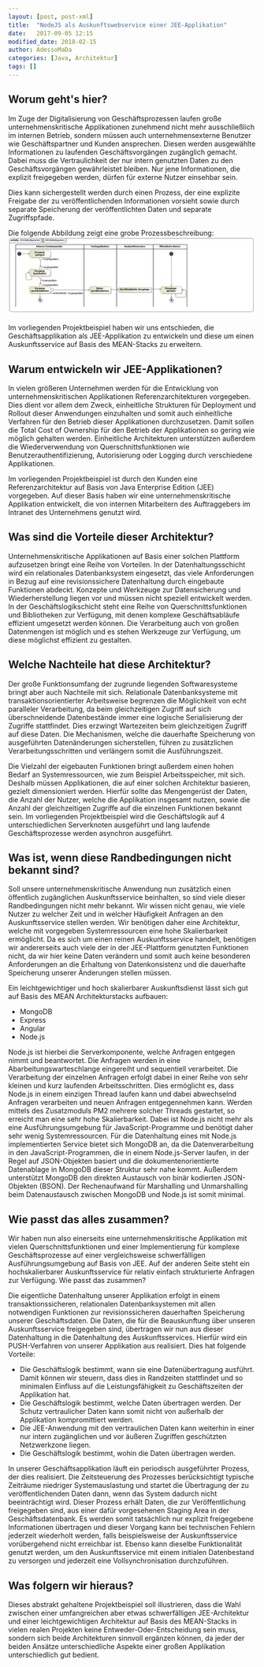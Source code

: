 ```yaml
---
layout: [post, post-xml]
title:  "NodeJS als Auskunftswebservice einer JEE-Applikation"
date:   2017-09-05 12:15
modified_date: 2018-02-15
author: AdessoMaDa
categories: [Java, Architektur]
tags: []
---
```


## Worum geht's hier?

Im Zuge der Digitalisierung von Geschäftsprozessen laufen große unternehmenskritische Applikationen zunehmend nicht mehr ausschließlich im internen Betrieb, sondern
müssen auch unternehmensexterne Benutzer wie Geschäftspartner und Kunden ansprechen. Diesen werden ausgewählte Informationen zu laufenden Geschäftsvorgängen zugänglich gemacht.
Dabei muss die Vertraulichkeit der nur intern genutzten Daten zu den Geschäftsvorgängen gewährleistet bleiben. Nur jene Informationen, die explizit freigegeben werden, 
dürfen für externe Nutzer einsehbar sein.

Dies kann sichergestellt werden durch einen Prozess, der eine explizite Freigabe der zu veröffentlichenden Informationen vorsieht sowie durch separate Speicherung der veröffentlichten Daten 
und separate Zugriffspfade.

Die folgende Abbildung zeigt eine grobe Prozessbeschreibung:
![Prozessbechreibung zu NodeJS als Auskunftswebservice einer JEE-Applikation](../assets/images/posts/NodeJS-als-Auskunftswebservice-einer-JEE-Applikation/Aktivitaetsdiagramm.png)

Im vorliegenden Projektbeispiel haben wir uns entschieden, die Geschäftsapplikation als JEE-Applikation zu entwickeln und diese um einen Auskunftsservice auf Basis des MEAN-Stacks zu erweitern.

## Warum entwickeln wir JEE-Applikationen?

In vielen größeren Unternehmen werden für die Entwicklung von unternehmenskritischen Applikationen Referenzarchitekturen vorgegeben.
Dies dient vor allem dem Zweck, einheitliche Strukturen für Deployment und Rollout dieser Anwendungen einzuhalten und somit 
auch einheitliche Verfahren für den Betrieb dieser Applikationen durchzusetzen. Damit sollen die Total Cost of Ownership für den Betrieb
der Applikationen so gering wie möglich gehalten werden. Einheitliche Architekturen unterstützen außerdem die Wiederverwendung von
Querschnittsfunktionen wie Benutzerauthentifizierung, Autorisierung oder Logging durch verschiedene Applikationen.

Im vorliegenden Projektbeispiel ist durch den Kunden eine Referenzarchitektur auf Basis von Java Enterprise Edition (JEE) vorgegeben.
Auf dieser Basis haben wir eine unternehmenskritische Applikation entwickelt, die von internen Mitarbeitern des Auftraggebers im Intranet des Unternehmens genutzt wird.

## Was sind die Vorteile dieser Architektur?

Unternehmenskritische Applikationen auf Basis einer solchen Plattform aufzusetzen bringt eine Reihe von Vorteilen.
In der Datenhaltungsschicht wird ein relationales Datenbanksystem eingesetzt, das viele Anforderungen in Bezug auf eine revisionssichere Datenhaltung durch 
eingebaute Funktionen abdeckt. Konzepte und Werkzeuge zur Datensicherung und Wiederherstellung liegen vor und müssen nicht speziell entwickelt werden.
In der Geschäftslogikschicht steht eine Reihe von Querschnittsfunktionen und Bibliotheken zur Verfügung, mit denen komplexe Geschäftsabläufe effizient umgesetzt werden können.
Die Verarbeitung auch von großen Datenmengen ist möglich und es stehen Werkzeuge zur Verfügung, um diese möglichst effizient zu gestalten.

## Welche Nachteile hat diese Architektur?

Der große Funktionsumfang der zugrunde liegenden Softwaresysteme  bringt aber auch Nachteile mit sich. Relationale Datenbanksysteme mit transaktionsorientierter Arbeitsweise
begrenzen die Möglichkeit von echt paralleler Verarbeitung, da beim gleichzeitigen Zugriff auf sich überschneidende Datenbestände immer eine logische Serialisierung der Zugriffe stattfindet.
Dies erzwingt Wartezeiten beim gleichzeitigen Zugriff auf diese Daten. Die Mechanismen, welche die dauerhafte Speicherung von ausgeführten Datenänderungen
sicherstellen, führen zu zusätzlichen Verarbeitungsschritten und verlängern somit die Ausführungszeit.

Die Vielzahl der eigebauten Funktionen bringt außerdem einen hohen Bedarf an Systemressourcen, wie zum Beispiel Arbeitsspeicher, mit sich. Deshalb müssen Applikationen, die auf einer solchen
Architektur basieren, gezielt dimensioniert werden. Hierfür sollte das Mengengerüst der Daten, die Anzahl der Nutzer, welche die Applikation
insgesamt nutzen, sowie die Anzahl der gleichzeitigen Zugriffe auf die einzelnen Funktionen bekannt sein. Im vorliegenden Projektbeispiel wird die Geschäftslogik
auf 4 unterschiedlichen Serverknoten ausgeführt und lang laufende Geschäftsprozesse werden asynchron ausgeführt.

## Was ist, wenn diese Randbedingungen nicht bekannt sind?

Soll unsere unternehmenskritische Anwendung nun zusätzlich einen öffentlich zugänglichen Auskunftsservice beinhalten, so sind viele dieser Randbedingungen nicht mehr bekannt.
Wir wissen nicht genau, wie viele Nutzer zu welcher Zeit und in welcher Häufigkeit Anfragen an den Auskunftsservice stellen werden. Wir benötigen daher eine Architektur, 
welche mit vorgegeben Systemressourcen eine hohe Skalierbarkeit ermöglicht. Da es sich um einen reinen Auskunftsservice handelt, benötigen wir andererseits auch viele 
der in der JEE-Plattform genutzten Funktionen nicht, da wir hier keine Daten verändern und somit auch keine besonderen Anforderungen an die Erhaltung von Datenkonsistenz 
und die dauerhafte Speicherung unserer Änderungen stellen müssen.

Ein leichtgewichtiger und hoch skalierbarer Auskunftsdienst lässt sich gut auf Basis des MEAN Architekturstacks aufbauen:
* MongoDB
* Express
* Angular
* Node.js

Node.js ist hierbei die Serverkomponente, welche Anfragen entgegen nimmt und beantwortet. Die Anfragen werden in eine Abarbeitungswarteschlange eingereiht und sequentiell verarbeitet.
Die Verarbeitung der einzelnen Anfragen erfolgt dabei in einer Reihe von sehr kleinen und kurz laufenden Arbeitsschritten. Dies ermöglicht es, dass Node.js in einem einzigen Thread 
laufen kann und dabei abwechselnd Anfragen verarbeiten und neuen Anfragen entgegennehmen kann. Werden mittels des Zusatzmoduls PM2 mehrere solcher Threads gestartet, so erreicht man eine
sehr hohe Skalierbarkeit. Dabei ist Node.js nicht mehr als eine Ausführungsumgebung für JavaScript-Programme und benötigt daher sehr wenig Systemressourcen.
Für die Datenhaltung eines mit Node.js implementierten Service bietet sich MongoDB an, da die Datenverarbeitung in den JavaScript-Programmen, die in einem Node.js-Server laufen,
in der Regel auf JSON-Objekten basiert und die dokumentenorientierte Datenablage in MongoDB dieser Struktur sehr nahe kommt. 
Außerdem unterstützt MongoDB den direkten Austausch von binär kodierten JSON-Objekten (BSON). 
Der Rechenaufwand für Marshalling und Unmarshalling beim Datenaustausch zwischen MongoDB und Node.js ist somit minimal.

<!-- Express und Angular sind nicht beschrieben, aber oben ist von MEAN-Stack die Rede. -->

## Wie passt das alles zusammen?

<!-- Für dieses Kapitel könnte ein Komonentendiagramm das ganze noch anschaulich darstellen: Komponenten, Schnittstellen, User, Netzwerkzonen, ... -->

Wir haben nun also einerseits eine unternehmenskritische Applikation mit vielen Querschnittsfunktionen und einer Implementierung für komplexe Geschäftsprozesse auf einer 
vergleichsweise schwerfälligen Ausführungsumgebung auf Basis von JEE. Auf der anderen Seite steht ein hochskalierbarer Auskunftsservice für relativ einfach strukturierte Anfragen
zur Verfügung. Wie passt das zusammen?

Die eigentliche Datenhaltung unserer Applikation erfolgt in einem transaktionssicheren, relationalen Datenbanksystemen mit allen notwendigen Funktionen zur revisionssicheren dauerhaften Speicherung unserer Geschäftsdaten.
Die Daten, die für die Beauskunftung über unseren Auskunftsservice freigegeben sind, übertragen wir nun aus dieser Datenhaltung in die Datenhaltung des Auskunftsservices.
Hierfür wird ein PUSH-Verfahren von unserer Applikation aus realisiert. Dies hat folgende Vorteile:
* Die Geschäftslogik bestimmt, wann sie eine Datenübertragung ausführt. Damit können wir steuern, dass dies in Randzeiten stattfindet und so minimalen Einfluss auf die Leistungsfähigkeit zu Geschäftszeiten der Applikation hat.
* Die Geschäftslogik bestimmt, welche Daten übertragen werden. Der Schutz vertraulicher Daten kann somit nicht von außerhalb der Applikation kompromittiert werden.
* Die JEE-Anwendung mit den vertraulichen Daten kann weiterhin in einer nur intern zugänglichen und vor äußeren Zugriffen geschützten Netzwerkzone liegen.
* Die Geschäftslogik bestimmt, wohin die Daten übertragen werden. <!-- Dieser Punkt ist mir nicht ganz klar geworden. -->

In unserer Geschäftsapplikation läuft ein periodisch ausgeführter Prozess, der dies realisiert. Die Zeitsteuerung des Prozesses berücksichtigt typische Zeiträume niedriger
Systemauslastung und startet die Übertragung der zu veröffentlichenden Daten dann, wenn das System dadurch nicht beeinträchtigt wird.
Dieser Prozess erhält Daten, die zur Veröffentlichung freigegeben sind, aus einer dafür vorgesehenen Staging Area in der Geschäftsdatenbank.
Es werden somit tatsächlich nur explizit freigegebene Informationen übertragen und dieser Vorgang kann bei technischen Fehlern jederzeit wiederholt werden, falls beispielsweise der Auskunftsservice vorübergehend nicht erreichbar ist.
Ebenso kann dieselbe Funktionalität genutzt werden, um den Auskunftsservice mit einem initialen Datenbestand zu versorgen und jederzeit eine Vollsynchronisation durchzuführen.

## Was folgern wir hieraus?

Dieses abstrakt gehaltene Projektbeispiel soll illustrieren, dass die Wahl zwischen einer umfangreichen aber etwas schwerfälligen JEE-Architektur und 
einer leichtgewichtigen Architektur auf Basis des MEAN-Stacks in vielen realen Projekten keine Entweder-Oder-Entscheidung sein muss, sondern sich beide Architekturen
sinnvoll ergänzen können, da jeder der beiden Ansätze unterschiedliche Aspekte einer großen Applikation unterschiedlich gut bedient.
